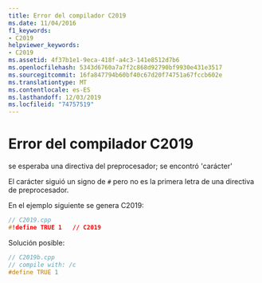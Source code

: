 ```yaml
---
title: Error del compilador C2019
ms.date: 11/04/2016
f1_keywords:
- C2019
helpviewer_keywords:
- C2019
ms.assetid: 4f37b1e1-9eca-418f-a4c3-141e8512d7b6
ms.openlocfilehash: 5343d6760a7a7f2c868d92790bf9930e431e3517
ms.sourcegitcommit: 16fa847794b60bf40c67d20f74751a67fccb602e
ms.translationtype: MT
ms.contentlocale: es-ES
ms.lasthandoff: 12/03/2019
ms.locfileid: "74757519"
---
```

# <a name="compiler-error-c2019"></a>Error del compilador C2019

se esperaba una directiva del preprocesador; se encontró 'carácter'

El carácter siguió un signo de `#` pero no es la primera letra de una directiva de preprocesador.

En el ejemplo siguiente se genera C2019:

```cpp
// C2019.cpp
#!define TRUE 1   // C2019
```

Solución posible:

```cpp
// C2019b.cpp
// compile with: /c
#define TRUE 1
```
